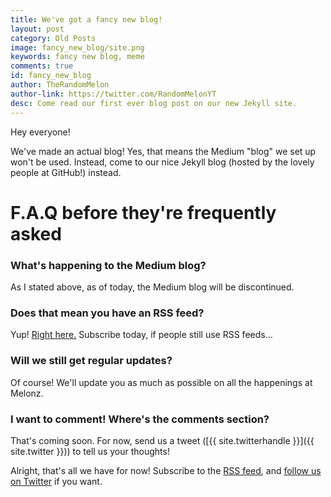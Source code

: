```yaml
---
title: We've got a fancy new blog!
layout: post
category: Old Posts
image: fancy_new_blog/site.png
keywords: fancy new blog, meme
comments: true
id: fancy_new_blog
author: TheRandomMelon
author-link: https://twitter.com/RandomMelonYT
desc: Come read our first ever blog post on our new Jekyll site.
---
```


Hey everyone!


We've made an actual blog! Yes, that means the Medium "blog" we set up won't be used. Instead, come to our nice Jekyll blog (hosted by the lovely people at GitHub!) instead.

# F.A.Q before they're frequently asked
### What's happening to the Medium blog?
As I stated above, as of today, the Medium blog will be discontinued.

### Does that mean you have an RSS feed?
Yup! [Right here.](/feed.xml) Subscribe today, if people still use RSS feeds...

### Will we still get regular updates?
Of course! We'll update you as much as possible on all the happenings at Melonz.

### I want to comment! Where's the comments section?
That's coming soon. For now, send us a tweet ([{{ site.twitterhandle }}]({{ site.twitter }})) to tell us your thoughts!

Alright, that's all we have for now! Subscribe to the [RSS feed](/feed.xml), and [follow us on Twitter](https://twitter.com/melonzinc) if you want.
